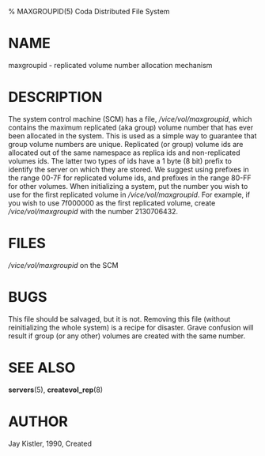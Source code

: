 % MAXGROUPID(5) Coda Distributed File System

NAME
====

maxgroupid - replicated volume number allocation mechanism

DESCRIPTION
===========

The system control machine (SCM) has a file, */vice/vol/maxgroupid*,
which contains the maximum replicated (aka group) volume number that has
ever been allocated in the system. This is used as a simple way to
guarantee that group volume numbers are unique. Replicated (or group)
volume ids are allocated out of the same namespace as replica ids and
non-replicated volumes ids. The latter two types of ids have a 1 byte (8
bit) prefix to identify the server on which they are stored. We suggest
using prefixes in the range 00-7F for replicated volume ids, and
prefixes in the range 80-FF for other volumes. When initializing a
system, put the number you wish to use for the first replicated volume
in */vice/vol/maxgroupid*. For example, if you wish to use 7f000000 as
the first replicated volume, create */vice/vol/maxgroupid* with the
number 2130706432.

FILES
=====

*/vice/vol/maxgroupid* on the SCM

BUGS
====

This file should be salvaged, but it is not. Removing this file (without
reinitializing the whole system) is a recipe for disaster. Grave
confusion will result if group (or any other) volumes are created with
the same number.

SEE ALSO
========

**servers**(5), **createvol\_rep**(8)

AUTHOR
======

Jay Kistler, 1990, Created
